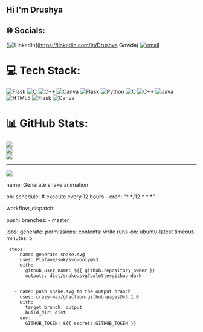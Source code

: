 ## Hi  I'm Drushya 



## 🌐 Socials:
[![LinkedIn](https://img.shields.io/badge/LinkedIn-%230077B5.svg?logo=linkedin&logoColor=white)](https://linkedin.com/in/Drushya Gowda) [![email](https://img.shields.io/badge/Email-D14836?logo=gmail&logoColor=white)](mailto:drushyagmgowda@gmail.com) 

# 💻 Tech Stack:
![Flask](https://img.shields.io/badge/flask-%23000.svg?style=plastic&logo=flask&logoColor=white) ![C](https://img.shields.io/badge/c-%2300599C.svg?style=plastic&logo=c&logoColor=white) ![C++](https://img.shields.io/badge/c++-%2300599C.svg?style=plastic&logo=c%2B%2B&logoColor=white) ![Canva](https://img.shields.io/badge/Canva-%2300C4CC.svg?style=plastic&logo=Canva&logoColor=white) ![Flask](https://img.shields.io/badge/flask-%23000.svg?style=plastic&logo=flask&logoColor=white) ![Python](https://img.shields.io/badge/python-3670A0?style=plastic&logo=python&logoColor=ffdd54) ![C](https://img.shields.io/badge/c-%2300599C.svg?style=plastic&logo=c&logoColor=white) ![C++](https://img.shields.io/badge/c++-%2300599C.svg?style=plastic&logo=c%2B%2B&logoColor=white) ![Java](https://img.shields.io/badge/java-%23ED8B00.svg?style=plastic&logo=openjdk&logoColor=white) ![HTML5](https://img.shields.io/badge/html5-%23E34F26.svg?style=plastic&logo=html5&logoColor=white) ![Flask](https://img.shields.io/badge/flask-%23000.svg?style=plastic&logo=flask&logoColor=white) ![Canva](https://img.shields.io/badge/Canva-%2300C4CC.svg?style=plastic&logo=Canva&logoColor=white)
# 📊 GitHub Stats:
![](https://github-readme-stats.vercel.app/api?username=Drushyagowda17&theme=one_dark_pro&hide_border=false&include_all_commits=false&count_private=false)<br/>
![](https://nirzak-streak-stats.vercel.app/?user=Drushyagowda17&theme=one_dark_pro&hide_border=false)<br/>
![](https://github-readme-stats.vercel.app/api/top-langs/?username=Drushyagowda17&theme=one_dark_pro&hide_border=false&include_all_commits=false&count_private=false&layout=compact)

---
[![](https://visitcount.itsvg.in/api?id=Drushyagowda17&icon=2&color=13)](https://visitcount.itsvg.in)

name: Generate snake animation
 
 on:
   schedule: # execute every 12 hours
     - cron: "* */12 * * *"
 
   workflow_dispatch:
 
   push:
     branches:
     - master
 
 jobs:
   generate:
     permissions:
       contents: write
     runs-on: ubuntu-latest
     timeout-minutes: 5
 
     steps:
       - name: generate snake.svg
         uses: Platane/snk/svg-only@v3
         with:
           github_user_name: ${{ github.repository_owner }}
           outputs: dist/snake.svg?palette=github-dark
 
 
       - name: push snake.svg to the output branch
         uses: crazy-max/ghaction-github-pages@v3.1.0
         with:
           target_branch: output
           build_dir: dist
         env:
           GITHUB_TOKEN: ${{ secrets.GITHUB_TOKEN }}

